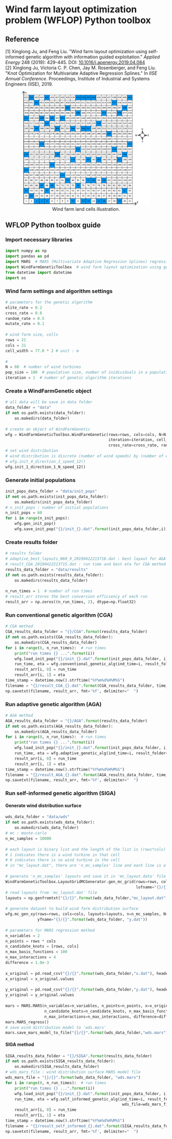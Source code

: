 # Wind farm layout optimization problem (WFLOP) Python toolbox
## Reference
[1] Xinglong Ju, and Feng Liu. "Wind farm layout optimization using self-informed genetic algorithm with information guided exploitation." *Applied Energy* 248 (2019): 429-445. DOI: <a href="https://doi.org/10.1016/j.apenergy.2019.04.084" target="_blank">10.1016/j.apenergy.2019.04.084</a><br/>
[2] Xinglong Ju, Victoria C. P. Chen, Jay M. Rosenberger, and Feng Liu. "Knot Optimization for Multivariate Adaptive Regression Splines." In *IISE Annual Conference*. Proceedings, Institute of Industrial and Systems Engineers (IISE), 2019.

<p align="center"> 
    <img width="400" src="/IMAGES/wfi.png" alt="Wind farm land cells illustration"/><br/>
    Wind farm land cells illustration.
</p>

## WFLOP Python toolbox guide
### Import necessary libraries
```python
import numpy as np
import pandas as pd
import MARS  # MARS (Multivariate Adaptive Regression Splines) regression class
import WindFarmGeneticToolbox  # wind farm layout optimization using genetic algorithms classes
from datetime import datetime
import os
```

### Wind farm settings and algorithm settings
```python
# parameters for the genetic algorithm
elite_rate = 0.2
cross_rate = 0.6
random_rate = 0.5
mutate_rate = 0.1

# wind farm size, cells
rows = 21
cols = 21
cell_width = 77.0 * 2 # unit : m

#
N = 60  # number of wind turbines
pop_size = 100  # population size, number of inidividuals in a population
iteration = 1  # number of genetic algorithm iterations
```

### Create a WindFarmGenetic object
```python
# all data will be save in data folder
data_folder = "data"
if not os.path.exists(data_folder):
    os.makedirs(data_folder)

# create an object of WindFarmGenetic
wfg = WindFarmGeneticToolbox.WindFarmGenetic(rows=rows, cols=cols, N=N, pop_size=pop_size,
                                             iteration=iteration, cell_width=cell_width, elite_rate=elite_rate,
                                             cross_rate=cross_rate, random_rate=random_rate, mutate_rate=mutate_rate)
# set wind distribution
# wind distribution is discrete (number of wind speeds) by (number of wind directions)
# wfg.init_4_direction_1_speed_12()
wfg.init_1_direction_1_N_speed_12()
```

### Generate initial populations
```python
init_pops_data_folder = "data/init_pops"
if not os.path.exists(init_pops_data_folder):
    os.makedirs(init_pops_data_folder)
# n_init_pops : number of initial populations
n_init_pops = 60
for i in range(n_init_pops):
    wfg.gen_init_pop()
    wfg.save_init_pop("{}/init_{}.dat".format(init_pops_data_folder,i))
```

### Create results folder
```python
# results folder
# adaptive_best_layouts_N60_9_20190422213718.dat : best layout for AGA of run index 9
# result_CGA_20190422213715.dat : run time and best eta for CGA method
results_data_folder = "data/results"
if not os.path.exists(results_data_folder):
    os.makedirs(results_data_folder)

n_run_times = 1  # number of run times
# result_arr stores the best conversion efficiency of each run
result_arr = np.zeros((n_run_times, 2), dtype=np.float32)
```

### Run conventional genetic algorithm (CGA)
```python
# CGA method
CGA_results_data_folder = "{}/CGA".format(results_data_folder)
if not os.path.exists(CGA_results_data_folder):
    os.makedirs(CGA_results_data_folder)
for i in range(0, n_run_times):  # run times
    print("run times {} ...".format(i))
    wfg.load_init_pop("{}/init_{}.dat".format(init_pops_data_folder, i))
    run_time, eta = wfg.conventional_genetic_alg(ind_time=i, result_folder=CGA_results_data_folder)
    result_arr[i, 0] = run_time
    result_arr[i, 1] = eta
time_stamp = datetime.now().strftime("%Y%m%d%H%M%S")
filename = "{}/result_CGA_{}.dat".format(CGA_results_data_folder, time_stamp)
np.savetxt(filename, result_arr, fmt='%f', delimiter="  ")
```

### Run adaptive genetic algorithm (AGA)
```python
# AGA method
AGA_results_data_folder = "{}/AGA".format(results_data_folder)
if not os.path.exists(AGA_results_data_folder):
    os.makedirs(AGA_results_data_folder)
for i in range(0, n_run_times):  # run times
    print("run times {} ...".format(i))
    wfg.load_init_pop("{}/init_{}.dat".format(init_pops_data_folder, i))
    run_time, eta = wfg.adaptive_genetic_alg(ind_time=i, result_folder=AGA_results_data_folder)
    result_arr[i, 0] = run_time
    result_arr[i, 1] = eta
time_stamp = datetime.now().strftime("%Y%m%d%H%M%S")
filename = "{}/result_AGA_{}.dat".format(AGA_results_data_folder, time_stamp)
np.savetxt(filename, result_arr, fmt='%f', delimiter="  ")
```

### Run self-informed genetic algorithm (SIGA)
#### Generate wind distribution surface
```python
wds_data_folder = "data/wds"
if not os.path.exists(wds_data_folder):
    os.makedirs(wds_data_folder)
# mc : monte-carlo
n_mc_samples = 10000

# each layout is binary list and the length of the list is (rows*cols)
# 1 indicates there is a wind turbine in that cell
# 0 indicates there is no wind turbine in the cell
# in "mc_layout.dat", there are 'n_mc_samples' line and each line is a layout.

# generate 'n_mc_samples' layouts and save it in 'mc_layout.data' file
WindFarmGeneticToolbox.LayoutGridMCGenerator.gen_mc_grid(rows=rows, cols=cols, n=n_mc_samples, N=N,
                                                         lofname="{}/{}".format(wds_data_folder, "mc_layout.dat"))
# read layouts from 'mc_layout.dat' file
layouts = np.genfromtxt("{}/{}".format(wds_data_folder,"mc_layout.dat"), delimiter="  ", dtype=np.int32)

# generate dataset to build wind farm distribution surface
wfg.mc_gen_xy(rows=rows, cols=cols, layouts=layouts, n=n_mc_samples, N=N, xfname="{}/{}".format(wds_data_folder, "x.dat"),
              yfname="{}/{}".format(wds_data_folder, "y.dat"))

# parameters for MARS regression method
n_variables = 2
n_points = rows * cols
n_candidate_knots = [rows, cols]
n_max_basis_functions = 100
n_max_interactions = 4
difference = 1.0e-3

x_original = pd.read_csv("{}/{}".format(wds_data_folder,"x.dat"), header=None, nrows=n_points, delim_whitespace=True)
x_original = x_original.values

y_original = pd.read_csv("{}/{}".format(wds_data_folder,"y.dat"), header=None, nrows=n_points, delim_whitespace=True)
y_original = y_original.values

mars = MARS.MARS(n_variables=n_variables, n_points=n_points, x=x_original, y=y_original,
                 n_candidate_knots=n_candidate_knots, n_max_basis_functions=n_max_basis_functions,
                 n_max_interactions=n_max_interactions, difference=difference)
mars.MARS_regress()
# save wind distribution model to 'wds.mars'
mars.save_mars_model_to_file("{}/{}".format(wds_data_folder,"wds.mars"))
```
#### SIGA method
```python
SIGA_results_data_folder = "{}/SIGA".format(results_data_folder)
if not os.path.exists(SIGA_results_data_folder):
    os.makedirs(SIGA_results_data_folder)
# wds_mars_file : wind distribution surface MARS model file
wds_mars_file = "{}/{}".format(wds_data_folder, "wds.mars")
for i in range(0, n_run_times):  # run times
    print("run times {} ...".format(i))
    wfg.load_init_pop("{}/init_{}.dat".format(init_pops_data_folder, i))
    run_time, eta = wfg.self_informed_genetic_alg(ind_time=i, result_folder=SIGA_results_data_folder,
                                                   wds_file=wds_mars_file)
    result_arr[i, 0] = run_time
    result_arr[i, 1] = eta
time_stamp = datetime.now().strftime("%Y%m%d%H%M%S")
filename = "{}/result_self_informed_{}.dat".format(SIGA_results_data_folder, time_stamp)
np.savetxt(filename, result_arr, fmt='%f', delimiter="  ")
```
